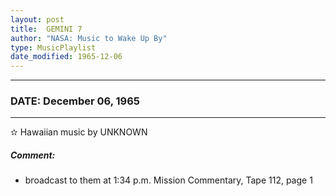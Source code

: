 ```yaml
---
layout: post
title:  GEMINI 7
author: "NASA: Music to Wake Up By"
type: MusicPlaylist
date_modified: 1965-12-06
---
```


----
### DATE: December 06, 1965
----
✫ Hawaiian music by UNKNOWN

##### Comment:
* broadcast to them at 1:34 p.m. Mission Commentary, Tape 112, page 1
